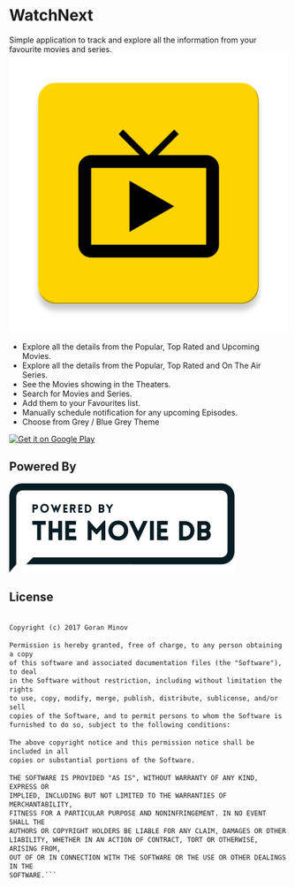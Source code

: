 WatchNext
=========
Simple application to track and explore all the information from your favourite movies and series.
<img alt='WatchNext Logo' src='https://github.com/lineargs/WatchNextApp/blob/master/app/src/main/ic_launcher-web.png'/></a>

- Explore all the details from the Popular, Top Rated and Upcoming Movies.
- Explore all the details from the Popular, Top Rated and On The Air Series. 
- See the Movies showing in the Theaters.
- Search for Movies and Series.
- Add them to your Favourites list.
- Manually schedule notification for any upcoming Episodes.
- Choose from Grey / Blue Grey Theme

<a href='https://play.google.com/store/apps/details?id=com.lineargs.watchnext&pcampaignid=MKT-Other-global-all-co-prtnr-py-PartBadge-Mar2515-1'><img alt='Get it on Google Play' src='https://play.google.com/intl/en_us/badges/images/generic/en_badge_web_generic.png'/></a>

Powered By
----------
<img alt='TMDb' src='https://github.com/lineargs/WatchNextApp/blob/master/408x161-powered-by-rectangle-blue.png'/></a>


License
-------

```MIT License

Copyright (c) 2017 Goran Minov

Permission is hereby granted, free of charge, to any person obtaining a copy
of this software and associated documentation files (the "Software"), to deal
in the Software without restriction, including without limitation the rights
to use, copy, modify, merge, publish, distribute, sublicense, and/or sell
copies of the Software, and to permit persons to whom the Software is
furnished to do so, subject to the following conditions:

The above copyright notice and this permission notice shall be included in all
copies or substantial portions of the Software.

THE SOFTWARE IS PROVIDED "AS IS", WITHOUT WARRANTY OF ANY KIND, EXPRESS OR
IMPLIED, INCLUDING BUT NOT LIMITED TO THE WARRANTIES OF MERCHANTABILITY,
FITNESS FOR A PARTICULAR PURPOSE AND NONINFRINGEMENT. IN NO EVENT SHALL THE
AUTHORS OR COPYRIGHT HOLDERS BE LIABLE FOR ANY CLAIM, DAMAGES OR OTHER
LIABILITY, WHETHER IN AN ACTION OF CONTRACT, TORT OR OTHERWISE, ARISING FROM,
OUT OF OR IN CONNECTION WITH THE SOFTWARE OR THE USE OR OTHER DEALINGS IN THE
SOFTWARE.```
